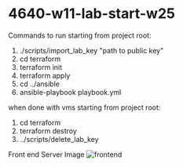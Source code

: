 # 4640-w11-lab-start-w25

Commands to run starting from project root:

1. ./scripts/import_lab_key "path to public key"
2. cd terraform
3. terraform init
4. terraform apply
5. cd ../ansible
6. ansible-playbook playbook.yml

when done with vms starting from project root:
1. cd terraform
2. terraform destroy
3. ../scripts/delete_lab_key

Front end Server Image
![frontend]("server-img.jpg")